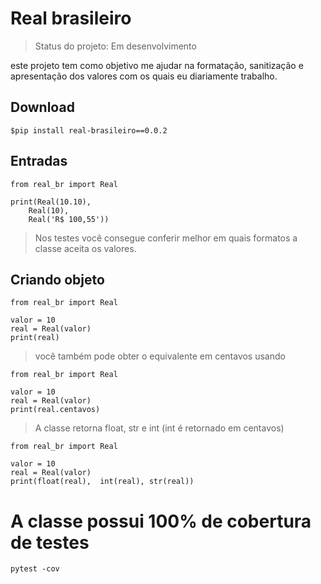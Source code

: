# Real brasileiro

> Status do projeto: Em desenvolvimento

este projeto tem como objetivo me ajudar na formatação, sanitização e apresentação dos valores com os quais eu diariamente trabalho.
## Download

```
$pip install real-brasileiro==0.0.2
```

## Entradas
```
from real_br import Real

print(Real(10.10),
    Real(10),
    Real('R$ 100,55'))

```
> Nos testes você consegue conferir melhor em quais formatos a classe aceita os valores.


## Criando objeto

```
from real_br import Real

valor = 10
real = Real(valor)
print(real)

```

> você também pode obter o equivalente em centavos usando

```
from real_br import Real

valor = 10
real = Real(valor)
print(real.centavos)

```
> A classe retorna float, str e int (int é retornado em centavos)

```
from real_br import Real

valor = 10
real = Real(valor)
print(float(real),  int(real), str(real))

```
# A classe possui 100% de cobertura de testes
````commandline
pytest -cov
````
